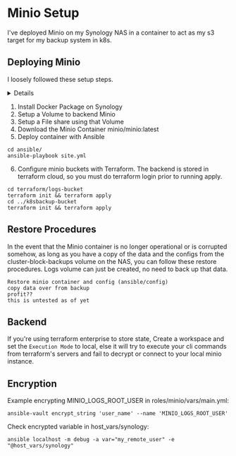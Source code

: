 # Minio Setup
I've deployed Minio on my Synology NAS in a container to act as my s3 target for my backup system in k8s. 

## Deploying Minio

I loosely followed these setup steps.
<details>
Most of the installation setup instructions came from these links:

https://jonaharagon.me/installing-minio-on-synology-diskstation-4823caf600c3

https://hub.docker.com/r/minio/minio/
</details>

1. Install Docker Package on Synology
2. Setup a Volume to backend Minio
3. Setup a File share using that Volume
4. Download the Minio Container minio/minio:latest
5. Deploy container with Ansible
```
cd ansible/
ansible-playbook site.yml
```
6. Configure minio buckets with Terraform. The backend is stored in terraform cloud, so you must do terraform login prior to running apply.
```
cd terraform/logs-bucket
terraform init && terraform apply
cd ../k8sbackup-bucket
terraform init && terraform apply
```

## Restore Procedures
In the event that the Minio container is no longer operational or is corrupted somehow, as long as you have a copy of the data and the configs from the cluster-block-backups volume on the NAS, you can follow these restore procedures. Logs volume can just be created, no need to back up that data.

```
Restore minio container and config (ansible/config)
copy data over from backup
profit??
this is untested as of yet
```

## Backend
If you're using terraform enterprise to store state, Create a workspace and set the `Execution Mode` to local, else it will try to execute your cli commands from terraform's servers and fail to decrypt or connect to your local minio instance.

## Encryption

Example encrypting MINIO_LOGS_ROOT_USER in roles/minio/vars/main.yml:
```
ansible-vault encrypt_string 'user_name' --name 'MINIO_LOGS_ROOT_USER'
```
Check encrypted variable in host_vars/synology:
```
ansible localhost -m debug -a var="my_remote_user" -e "@host_vars/synology"
```